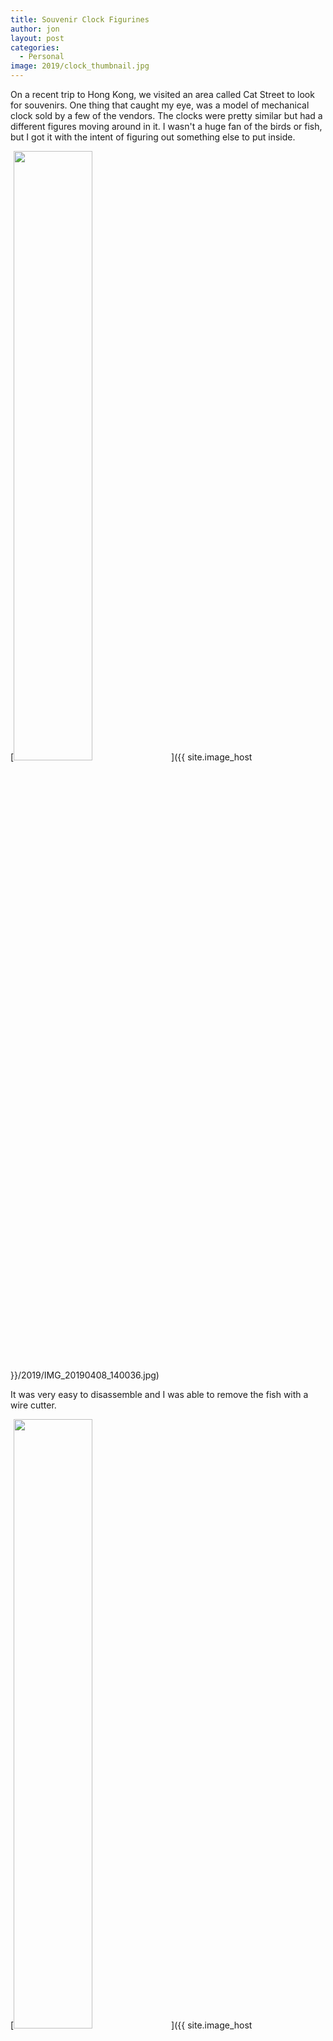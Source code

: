 ```yaml
---
title: Souvenir Clock Figurines
author: jon
layout: post
categories:
  - Personal
image: 2019/clock_thumbnail.jpg
---
```


On a recent trip to Hong Kong, we visited an area called Cat Street to look for souvenirs. One thing that caught my eye, was a model of mechanical clock sold by a few of the vendors. The clocks were pretty similar but had a different figures moving around in it. I wasn't a huge fan of the birds or fish, but I got it with the intent of figuring out something else to put inside. 

[<img class="aligncenter size-large" src="{{ site.image_host }}/2019/IMG_20190408_140036.jpg" height="50%" width="50%" alt="" />]({{ site.image_host }}/2019/IMG_20190408_140036.jpg)

It was very easy to disassemble and I was able to remove the fish with a wire cutter.

[<img class="aligncenter size-large" src="{{ site.image_host }}/2019/IMG_20190427_225545.jpg" height="50%" width="50%" alt="" />]({{ site.image_host }}/2019/IMG_20190427_225545.jpg)

One issue was that the wire to attach the bottom fish was almost right on the base, so I needed to solder on an extension.

[<img class="aligncenter size-large" src="{{ site.image_host }}/2019/IMG_20190427_225556.jpg" height="50%" width="50%" alt="" />]({{ site.image_host }}/2019/IMG_20190427_225556.jpg)

I decided to go with a bit of a morbid "Time comes for us all" sort of theme, so I made a baby, old man, and skull

[<img class="aligncenter size-large" src="{{ site.image_host }}/2019/IMG_20190427_225620.jpg" height="50%" width="50%" alt="" />]({{ site.image_host }}/2019/IMG_20190427_225620.jpg)

The old man was a little heavy, and the figure initially tilted until I used a bit of hot glue. In the end it came together pretty nicely.

<iframe src="https://giphy.com/embed/wZQ8DFaaUjfoAaNaVT" width="270" height="480" frameBorder="0" class="giphy-embed" allowFullScreen></iframe><p><a href="https://giphy.com/gifs/wZQ8DFaaUjfoAaNaVT">via GIPHY</a></p>
